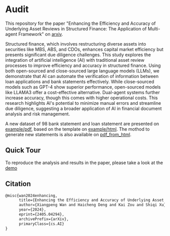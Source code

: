 # Audit
This repository for the paper "Enhancing the Efficiency and Accuracy of Underlying Asset Reviews in Structured Finance: The Application of Multi-agent Framework" on [arxiv](https://arxiv.org/abs/2405.04294).

Structured finance, which involves restructuring diverse assets into securities like MBS, ABS, and CDOs, enhances capital market efficiency but presents significant due diligence challenges. This study explores the integration of artificial intelligence (AI) with traditional asset review processes to improve efficiency and accuracy in structured finance. Using both open-sourced and close-sourced large language models (LLMs), we demonstrate that AI can automate the verification of information between loan applications and bank statements effectively. While close-sourced models such as GPT-4 show superior performance, open-sourced models like LLAMA3 offer a cost-effective alternative. Dual-agent systems further increase accuracy, though this comes with higher operational costs. This research highlights AI's potential to minimize manual errors and streamline due diligence, suggesting a broader application of AI in financial document analysis and risk management.

A new dataset of 98 bank statement and loan statement are presented on [example/pdf](https://github.com/elricwan/Audit/tree/main/example/pdf), based on the template on [example/html](https://github.com/elricwan/Audit/tree/main/example/html). The mothod to generate new statements is also available on [pdf_from_html](https://github.com/elricwan/Audit/blob/main/example/agents/pdf_from_html.py).

## Quick Tour

To reproduce the analysis and results in the paper, please take a look at the [demo](https://github.com/elricwan/Audit/blob/main/example/demo.ipynb)

## Citation

```latex
@misc{wan2024enhancing,
      title={Enhancing the Efficiency and Accuracy of Underlying Asset Reviews in Structured Finance: The Application of Multi-agent Framework}, 
      author={Xiangpeng Wan and Haicheng Deng and Kai Zou and Shiqi Xu},
      year={2024},
      eprint={2405.04294},
      archivePrefix={arXiv},
      primaryClass={cs.AI}
}
```
